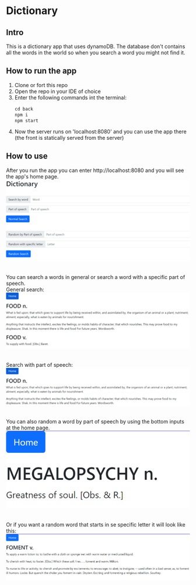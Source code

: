 # Dictionary

## Intro
This is a dictionary app that uses dynamoDB. The database don't contains all the words in the world so when you search a word you might not find it.  

## How to run the app
1. Clone or fort this repo
2. Open the repo in your IDE of choice
3. Enter the following commands int the terminal: 
    ```
    cd back
    npm i
    npm start
    ```
4. Now the server runs on 'localhost:8080' and you can use the app there (the front is statically served from the server)

## How to use
After you run the app you can enter http://localhost:8080 and you will see the app's home page.
![image of the home page](/assets/home-page.png "Home Page")  
<br>  

You can search a words in general or search a word with a specific part of speech.  
General search:
![image of search by word](/assets/word.png "localhost:8080/food")  
<br>  
Search with part of speech:
![image of word with part of speech](/assets/word-with-pos.png "localhost:8080/food/n.")  
<br>  
  
You can also random a word by part of speech by using the bottom inputs at the home page.  
![image of random word by POS](/assets/random-by-pos.png "localhost:8080/part-of-speech/noun")  
<br>  
Or if you want a random word that starts in se specific letter it will look like this:  
![image of random word by POS with letter](/assets/random-with-letter.png "localhost:8080/part-of-speech/verb?letter=f")
